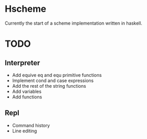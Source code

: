 Hscheme
=======

Currently the start of a scheme implementation written in haskell.

TODO
====

Interpreter
-----------
+ Add equive eq and equ primitive functions
+ Implement cond and case expressions
+ Add the rest of the string functions
+ Add variables
+ Add functions

Repl
----
+ Command history
+ Line editing
